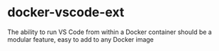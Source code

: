 # docker-vscode-ext
The ability to run VS Code from within a Docker container should be a modular feature, easy to add to any Docker image
